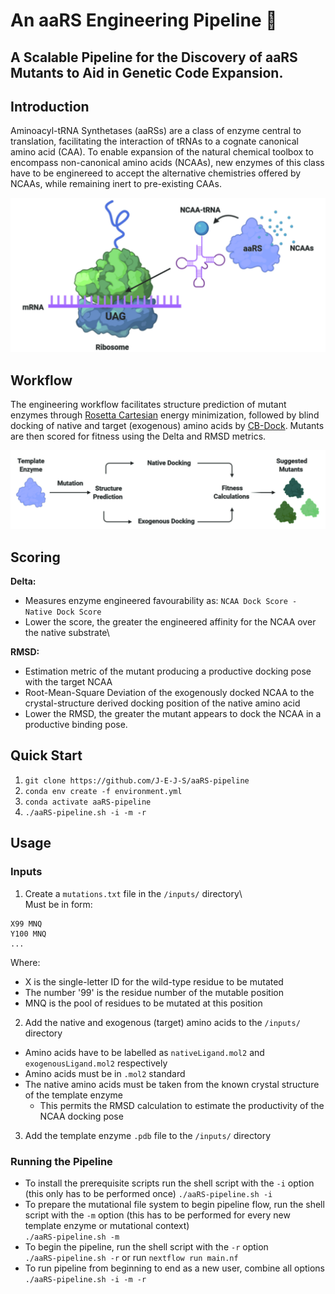 # An aaRS Engineering Pipeline 🧬

## A Scalable Pipeline for the Discovery of aaRS Mutants to Aid in Genetic Code Expansion.

## Introduction
Aminoacyl-tRNA Synthetases (aaRSs) are a class of enzyme central to translation,
facilitating the interaction of tRNAs to a cognate canonical amino acid (CAA).
To enable expansion of the natural chemical toolbox to encompass non-canonical
amino acids (NCAAs), new enzymes of this class have to be enginereed to accept
the alternative chemistries offered by NCAAs, while remaining inert to
pre-existing CAAs.

![](assets/translation.jpg)

## Workflow
The engineering workflow facilitates structure prediction of mutant enzymes
through [Rosetta Cartesian](https://www.rosettacommons.org/docs/latest/cartesian-ddG) energy minimization, followed by blind docking of
native and target (exogenous) amino acids by [CB-Dock](http://clab.labshare.cn/cb-dock/php/).
Mutants are then scored for fitness using the Delta and RMSD metrics.

![](assets/pipeline.jpg)

## Scoring
**Delta:**
* Measures enzyme engineered favourability as: `NCAA Dock Score - Native Dock Score`
* Lower the score, the greater the engineered affinity for the NCAA over the
native substrate\

**RMSD:**
* Estimation metric of the mutant producing a productive docking pose with the
target NCAA
* Root-Mean-Square Deviation of the exogenously docked NCAA to the crystal-structure
derived docking position of the native amino acid
* Lower the RMSD, the greater the mutant appears to dock the NCAA in a
productive binding pose.


## Quick Start
1. `git clone https://github.com/J-E-J-S/aaRS-pipeline`
2. `conda env create -f environment.yml`
3. `conda activate aaRS-pipeline`
4. `./aaRS-pipeline.sh -i -m -r`

## Usage
### Inputs
1. Create a `mutations.txt` file in the `/inputs/` directory\  
Must be in form:
```
X99 MNQ
Y100 MNQ
...
```
Where:
* X is the single-letter ID for the wild-type residue to be mutated
* The number '99' is the residue number of the mutable position
* MNQ is the pool of residues to be mutated at this position

2. Add the native and exogenous (target) amino acids to the `/inputs/` directory
* Amino acids have to be labelled as `nativeLigand.mol2` and `exogenousLigand.mol2` respectively
* Amino acids must be in `.mol2` standard
* The native amino acids must be taken from the known crystal structure of the template enzyme
    * This permits the RMSD calculation to estimate the productivity of the NCAA docking pose

3. Add the template enzyme `.pdb` file to the `/inputs/` directory
### Running the Pipeline
* To install the prerequisite scripts run the shell script with the `-i` option (this only has to be performed once)
`./aaRS-pipeline.sh -i `
* To prepare the mutational file system to begin pipeline flow, run the shell script with the `-m` option (this has to be performed for every new template enzyme or mutational context)    
`./aaRS-pipeline.sh -m`
* To begin the pipeline, run the shell script with the `-r` option  
`./aaRS-pipeline.sh -r` or run `nextflow run main.nf`
* To run pipeline from beginning to end as a new user, combine all options  
`./aaRS-pipeline.sh -i -m -r`
